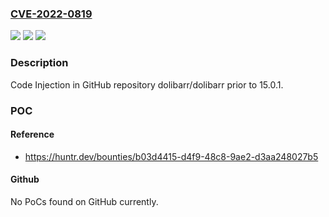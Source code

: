 ### [CVE-2022-0819](https://cve.mitre.org/cgi-bin/cvename.cgi?name=CVE-2022-0819)
![](https://img.shields.io/static/v1?label=Product&message=dolibarr%2Fdolibarr&color=blue)
![](https://img.shields.io/static/v1?label=Version&message=n%2Fa&color=blue)
![](https://img.shields.io/static/v1?label=Vulnerability&message=CWE-94%20Improper%20Control%20of%20Generation%20of%20Code&color=brighgreen)

### Description

Code Injection in GitHub repository dolibarr/dolibarr prior to 15.0.1.

### POC

#### Reference
- https://huntr.dev/bounties/b03d4415-d4f9-48c8-9ae2-d3aa248027b5

#### Github
No PoCs found on GitHub currently.

